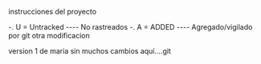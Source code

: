 instrucciones del proyecto

-. U = Untracked ---- No rastreados
-. A = ADDED ---- Agregado/vigilado por git
otra modificacion

version 1 de maria sin muchos
cambios aquí....git 